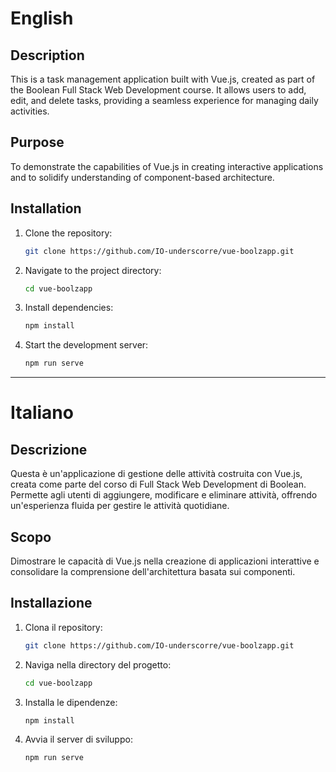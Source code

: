 # English

## Description
This is a task management application built with Vue.js, created as part of the Boolean Full Stack Web Development course. It allows users to add, edit, and delete tasks, providing a seamless experience for managing daily activities.

## Purpose
To demonstrate the capabilities of Vue.js in creating interactive applications and to solidify understanding of component-based architecture.

## Installation
1. Clone the repository:
   ```bash
   git clone https://github.com/IO-underscorre/vue-boolzapp.git
   ```
2. Navigate to the project directory:
   ```bash
   cd vue-boolzapp
   ```
3. Install dependencies:
   ```bash
   npm install
   ```
4. Start the development server:
   ```bash
   npm run serve
   ```

---

# Italiano

## Descrizione
Questa è un'applicazione di gestione delle attività costruita con Vue.js, creata come parte del corso di Full Stack Web Development di Boolean. Permette agli utenti di aggiungere, modificare e eliminare attività, offrendo un'esperienza fluida per gestire le attività quotidiane.

## Scopo
Dimostrare le capacità di Vue.js nella creazione di applicazioni interattive e consolidare la comprensione dell'architettura basata sui componenti.

## Installazione
1. Clona il repository:
   ```bash
   git clone https://github.com/IO-underscorre/vue-boolzapp.git
   ```
2. Naviga nella directory del progetto:
   ```bash
   cd vue-boolzapp
   ```
3. Installa le dipendenze:
   ```bash
   npm install
   ```
4. Avvia il server di sviluppo:
   ```bash
   npm run serve
   ```
